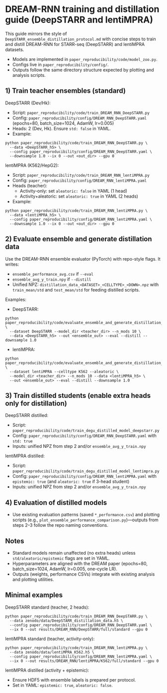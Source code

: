 # DREAM-RNN training and distillation guide (DeepSTARR and lentiMPRA)

This guide mirrors the style of `DeepSTARR_ensemble_distillation_protocol.md` with concise steps to train and distill DREAM-RNN for STARR-seq (DeepSTARR) and lentiMPRA datasets.

- Models are implemented in `paper_reproducibility/code/model_zoo.py`.
- Configs live in `paper_reproducibility/config/`.
- Outputs follow the same directory structure expected by plotting and analysis scripts.

## 1) Train teacher ensembles (standard)

DeepSTARR (Dev/Hk):
- Script: `paper_reproducibility/code/train_DREAM_RNN_DeepSTARR.py`
- Config: `paper_reproducibility/config/DREAM_RNN_DeepSTARR.yaml` (epochs=80, batch_size=1024, AdamW, lr=0.005)
- Heads: 2 (Dev, Hk). Ensure `std: false` in YAML.
- Example:
```
python paper_reproducibility/code/train_DREAM_RNN_DeepSTARR.py \
  --data <DeepSTARR_h5> \
  --config paper_reproducibility/config/DREAM_RNN_DeepSTARR.yaml \
  --downsample 1.0 --ix 0 --out <out_dir> --gpu 0
```

lentiMPRA (K562/HepG2):
- Script: `paper_reproducibility/code/train_DREAM_RNN_lentiMPRA.py`
- Config: `paper_reproducibility/config/DREAM_RNN_lentiMPRA.yaml`
- Heads (teacher):
  - Activity-only: set `aleatoric: false` in YAML (1 head)
  - Activity+aleatoric: set `aleatoric: true` in YAML (2 heads)
- Example:
```
python paper_reproducibility/code/train_DREAM_RNN_lentiMPRA.py \
  --data <lentiMPRA_h5> \
  --config paper_reproducibility/config/DREAM_RNN_lentiMPRA.yaml \
  --downsample 1.0 --ix 0 --out <out_dir> --gpu 0
```

## 2) Evaluate ensemble and generate distillation data

Use the DREAM-RNN ensemble evaluator (PyTorch) with repo-style flags. It writes:
- `ensemble_performance_avg.csv` if `--eval`
- `ensemble_avg_y_train.npy` if `--distill`
- Unified NPZ: `distillation_data_<DATASET>_<CELLTYPE>_<DOWN>.npz` with `train_mean/std` and `test_mean/std` for feeding distilled scripts.

Examples:
- DeepSTARR:
```
python paper_reproducibility/code/evaluate_ensemble_and_generate_distillation_data.py \
  --dataset DeepSTARR --model_dir <teacher_dir> --n_mods 10 \
  --data <DeepSTARR_h5> --out <ensemble_out> --eval --distill --downsample 1.0
```
- lentiMPRA:
```
python paper_reproducibility/code/evaluate_ensemble_and_generate_distillation_data.py \
  --dataset lentiMPRA --celltype K562 --aleatoric \
  --model_dir <teacher_dir> --n_mods 10 --data <lentiMPRA_h5> \
  --out <ensemble_out> --eval --distill --downsample 1.0
```

## 3) Train distilled students (enable extra heads only for distillation)

DeepSTARR distilled:
- Script: `paper_reproducibility/code/train_degu_distilled_model_deepstarr.py`
- Config: `paper_reproducibility/config/DREAM_RNN_DeepSTARR.yaml` with `std: true`
- Inputs: unified NPZ from step 2 and/or `ensemble_avg_y_train.npy`

lentiMPRA distilled:
- Script: `paper_reproducibility/code/train_degu_distilled_model_lentimpra.py`
- Config: `paper_reproducibility/config/DREAM_RNN_lentiMPRA.yaml` with `epistemic: true` (and `aleatoric: true` if 3-head student)
- Inputs: unified NPZ from step 2 and/or `ensemble_avg_y_train.npy`

## 4) Evaluation of distilled models

- Use existing evaluation patterns (saved `*_performance.csv`) and plotting scripts (e.g., `plot_ensemble_performance_comparison.py`)—outputs from steps 2–3 follow the repo naming conventions.

## Notes
- Standard models remain unaffected (no extra heads) unless `std/aleatoric/epistemic` flags are set in YAML.
- Hyperparameters are aligned with the DREAM paper (epochs=80, batch_size=1024, AdamW, lr=0.005, one-cycle LR).
- Outputs (weights, performance CSVs) integrate with existing analysis and plotting utilities.

## Minimal examples

DeepSTARR standard (teacher, 2 heads):
```
python paper_reproducibility/code/train_DREAM_RNN_DeepSTARR.py \
  --data zenodo/data/DeepSTARR_distillation_data.h5 \
  --config paper_reproducibility/config/DREAM_RNN_DeepSTARR.yaml \
  --ix 0 --out results/DREAM_RNN/DeepSTARR/full/standard --gpu 0
```

lentiMPRA standard (teacher, activity-only):
```
python paper_reproducibility/code/train_DREAM_RNN_lentiMPRA.py \
  --data zenodo/data/lentiMPRA_K562.h5 \
  --config paper_reproducibility/config/DREAM_RNN_lentiMPRA.yaml \
  --ix 0 --out results/DREAM_RNN/lentiMPRA/K562/full/standard --gpu 0
```

lentiMPRA distilled (activity + epistemic):
- Ensure HDF5 with ensemble labels is prepared per protocol.
- Set in YAML: `epistemic: true`, `aleatoric: false`.
